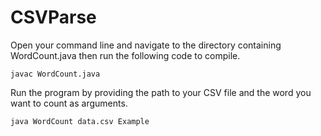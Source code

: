 # CSVParse

Open your command line and navigate to the directory containing WordCount.java then run the following code to compile.
```
javac WordCount.java
```

Run the program by providing the path to your CSV file and the word you want to count as arguments.
```
java WordCount data.csv Example
```
